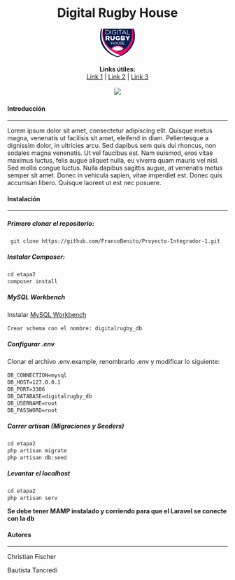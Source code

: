<h1 align="center">Digital Rugby House</h1> 

<p align="center">
<img src="/etapa2/public/images/drh_logo80.png"> 
</p>

<p align="center">
  <b>Links útiles:</b><br>
  <a href="#">Link 1</a> |
  <a href="#">Link 2</a> |
  <a href="#">Link 3</a>
  <br><br>
  <img src="https://media.giphy.com/media/pNZcFyDjxOawU/giphy.gif">
</p>

<h4> Introducción </h4>

---

<p> 
Lorem ipsum dolor sit amet, consectetur adipiscing elit. Quisque metus magna, venenatis ut facilisis sit amet, eleifend in diam. Pellentesque a dignissim dolor, in ultricies arcu. Sed dapibus sem quis dui rhoncus, non sodales magna venenatis. Ut vel faucibus est. Nam euismod, eros vitae maximus luctus, felis augue aliquet nulla, eu viverra quam mauris vel nisl. Sed mollis congue luctus. Nulla dapibus sagittis augue, at venenatis metus semper sit amet. Donec in vehicula sapien, vitae imperdiet est. Donec quis accumsan libero. Quisque laoreet ut est nec posuere.  </p>

<h4> Instalación </h4>

---

<h5>  Primero clonar el repositorio: </h5>

```
 git clone https://github.com/FrancoBenito/Proyecto-Integrador-1.git 
```

<h5> Instalar Composer: </h5>

```
cd etapa2
composer install
```

<h5> MySQL Workbench </h5>

Instalar <a href="https://www.mysql.com/products/workbench/">MySQL Workbench</a>

```
Crear schema con el nombre: digitalrugby_db
```

<h5> Configurar .env </h5>

<p>Clonar el archivo .env.example, renombrarlo .env y modificar lo siguiente:</p>

```
DB_CONNECTION=mysql
DB_HOST=127.0.0.1
DB_PORT=3306
DB_DATABASE=digitalrugby_db
DB_USERNAME=root
DB_PASSWORD=root
```

<h5> Correr artisan (Migraciones y Seeders) </h5>

```
cd etapa2
php artisan migrate
php artisan db:seed
```
<h5> Levantar el localhost </h5>

```
cd etapa2
php artisan serv
```

**Se debe tener MAMP instalado y corriendo para que el Laravel se conecte con la db**

<h4> Autores </h4>

---

<p>Christian Fischer</p>
<p>Bautista Tancredi</p>
